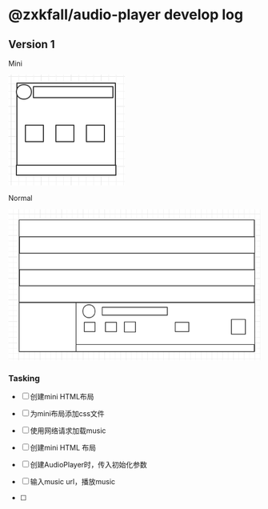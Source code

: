 # @zxkfall/audio-player develop log

## Version 1



Mini

![image-20220421003221106](devLog.assets/image-20220421003221106.png)

Normal

![image-20220421003309098](devLog.assets/image-20220421003309098.png)







### Tasking

- [ ] 创建mini HTML布局
- [ ] 为mini布局添加css文件
- [ ] 使用网络请求加载music



- [ ] 创建mini HTML 布局   
- [ ] 创建AudioPlayer时，传入初始化参数

- [ ] 输入music url，播放music
- [ ] 

